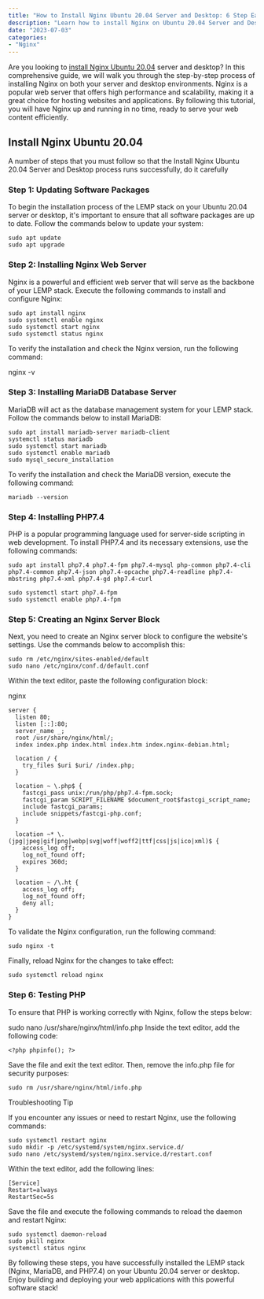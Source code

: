 ```yaml
---
title: "How to Install Nginx Ubuntu 20.04 Server and Desktop: 6 Step Easy"
description: "Learn how to install Nginx on Ubuntu 20.04 Server and Desktop effortlessly. Step-by-step guide for a seamless installation experience."
date: "2023-07-03"
categories:
- "Nginx"
---
```



Are you looking to [install Nginx Ubuntu 20.04](https://kumiskiri.com/install-nginx-ubuntu/) server and desktop? In this comprehensive guide, we will walk you through the step-by-step process of installing Nginx on both your server and desktop environments. Nginx is a popular web server that offers high performance and scalability, making it a great choice for hosting websites and applications. By following this tutorial, you will have Nginx up and running in no time, ready to serve your web content efficiently.

## Install Nginx Ubuntu 20.04

A number of steps that you must follow so that the Install Nginx Ubuntu 20.04 Server and Desktop process runs successfully, do it carefully

### Step 1: Updating Software Packages

To begin the installation process of the LEMP stack on your Ubuntu 20.04 server or desktop, it's important to ensure that all software packages are up to date. Follow the commands below to update your system:

    sudo apt update
    sudo apt upgrade

### Step 2: Installing Nginx Web Server

Nginx is a powerful and efficient web server that will serve as the backbone of your LEMP stack. Execute the following commands to install and configure Nginx:

    sudo apt install nginx
    sudo systemctl enable nginx
    sudo systemctl start nginx
    sudo systemctl status nginx

To verify the installation and check the Nginx version, run the following command:

nginx -v

### Step 3: Installing MariaDB Database Server

MariaDB will act as the database management system for your LEMP stack. Follow the commands below to install MariaDB:

	sudo apt install mariadb-server mariadb-client
    systemctl status mariadb
    sudo systemctl start mariadb
    sudo systemctl enable mariadb
    sudo mysql_secure_installation

To verify the installation and check the MariaDB version, execute the following command:

    mariadb --version

### Step 4: Installing PHP7.4

PHP is a popular programming language used for server-side scripting in web development. To install PHP7.4 and its necessary extensions, use the following commands:

    sudo apt install php7.4 php7.4-fpm php7.4-mysql php-common php7.4-cli php7.4-common php7.4-json php7.4-opcache php7.4-readline php7.4-mbstring php7.4-xml php7.4-gd php7.4-curl

    sudo systemctl start php7.4-fpm
    sudo systemctl enable php7.4-fpm

### Step 5: Creating an Nginx Server Block

Next, you need to create an Nginx server block to configure the website's settings. Use the commands below to accomplish this:

    sudo rm /etc/nginx/sites-enabled/default
    sudo nano /etc/nginx/conf.d/default.conf

Within the text editor, paste the following configuration block:

nginx

    server {
      listen 80;
      listen [::]:80;
      server_name _;
      root /usr/share/nginx/html/;
      index index.php index.html index.htm index.nginx-debian.html;
      
      location / {
        try_files $uri $uri/ /index.php;
      }
    
      location ~ \.php$ {
        fastcgi_pass unix:/run/php/php7.4-fpm.sock;
        fastcgi_param SCRIPT_FILENAME $document_root$fastcgi_script_name;
        include fastcgi_params;
        include snippets/fastcgi-php.conf;
      }
    
      location ~* \.(jpg|jpeg|gif|png|webp|svg|woff|woff2|ttf|css|js|ico|xml)$ {
        access_log off;
        log_not_found off;
        expires 360d;
      }
    
      location ~ /\.ht {
        access_log off;
        log_not_found off;
        deny all;
      }
    }

To validate the Nginx configuration, run the following command:

    sudo nginx -t

Finally, reload Nginx for the changes to take effect:

    sudo systemctl reload nginx

### Step 6: Testing PHP

To ensure that PHP is working correctly with Nginx, follow the steps below:

sudo nano /usr/share/nginx/html/info.php
Inside the text editor, add the following code:

    <?php phpinfo(); ?>

Save the file and exit the text editor. Then, remove the info.php file for security purposes:

    sudo rm /usr/share/nginx/html/info.php

Troubleshooting Tip

If you encounter any issues or need to restart Nginx, use the following commands:

    sudo systemctl restart nginx
    sudo mkdir -p /etc/systemd/system/nginx.service.d/
    sudo nano /etc/systemd/system/nginx.service.d/restart.conf

Within the text editor, add the following lines:

    [Service]
    Restart=always
    RestartSec=5s

Save the file and execute the following commands to reload the daemon and restart Nginx:

    sudo systemctl daemon-reload
    sudo pkill nginx
    systemctl status nginx

By following these steps, you have successfully installed the LEMP stack (Nginx, MariaDB, and PHP7.4) on your Ubuntu 20.04 server or desktop. Enjoy building and deploying your web applications with this powerful software stack!
